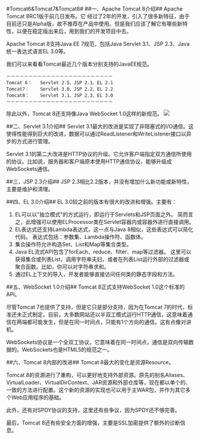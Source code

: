 #Tomcat6&Tomcat7&Tomcat8#
##一、Apache Tomcat 8介绍##
Apache Tomcat 8RC1版于前几日发布。它 经过了2年的开发，引入了很多新特征，由于目前还只是Alpha版，故不推荐在产品中使用。但是我们应该了解它有哪些新特性，以便在稳定版出来后，用到我们的开发项目中去。

Apache Tomcat 8支持Java EE 7规范，包括Java Servlet 3.1、JSP 2.3、Java统一表达式语言EL 3.0等。

我们可以来看看Tomcat最近几个版本分别支持的JavaEE规范。

	－－－－－－－－－－－－－－－－－－－－－－－－
	Tomcat 6：	Servlet 2.5、JSP 2.1、EL 2.1
	Tomcat7：	Servlet 3.0、JSP 2.2、EL 2.2
	Tomcat8：	Servlet 3.1、JSP 2.3、EL 3.0
	－－－－－－－－－－－－－－－－－－－－－－－－

除此以外，Tomcat 8还支持像Java WebSocket 1.0这样的新规范。
![](https://i.imgur.com/lkNh18I.jpg)

##二、Servlet 3.1介绍##
Servlet 3.1最大的改进是实现了非阻塞式的I/O通信。这使得性能得到巨大的改进，数据可以通过ReadListener和WriteListener接口以异步的方式进行管理。

Servlet 3.1的第二大改进是HTTP协议的升级。它允许客户端指定双方通信所使用的协议。比如说，服务器和客户端原本使用HTTP通信协议，能够升级成WebSockets通信。

##三、JSP 2.3介绍##
JSP 2.3相比2.2版本，并没有增加什么新功能或新特性，主要是维护和清理。

##四、EL 3.0介绍##
EL 3.0较之前的版本有很大的改进和增强。主要有：

1. EL可以以"独立模式"的方式运行，即运行于Servlets和JSP页面之外。
简而言之，此增强可以使用ELProcessor类在Servlet容器内或容器外进行直接调用。
2. EL表达式还支持Lambda表达式，这一点与Java 8相似，这些表达式可以简化代码。
表达式包括：参数集、Lambda操作符、函数体。
3. 集合操作符允许构造Set、List和Map等集合类型。
4. Java EL流式API包含了forEach、reduce、filter、map等过滤器。
这里可以获得集合或列表List，调用字符串夫妇，或者在列表List运行外部的过滤器或聚合函数。比如，你可以对字符串求和。
5. 通过EL上下文的导入，开发者能够直接访问任何类的静态字段和方法。

##五、WebSocket 1.0介绍##
Tomcat 8正式支持WebSocket 1.0这个标准的API。

尽管Tomcat 7也提供了支持，但是它只是部分支持，因为在Tomcat 7的时代，标准还未正式制定。目前，大多数网站还以半双工模式运行HTTP通信，这意味着通信在两端都可能发生，但是在同一时间点，只能有1个方向的通信。这有点像对讲机。

WebSockets协议是一个全双工协议，它意味着在同一时间点，通信是双向传输数据的。WebSockets也是HTML5的规范之一。

##六、Tomcat 8内部的改进##
Tomcat 8最大的变化是资源Resource。

Tomcat 8的资源进行了重构，可以更好地支持外部资源。原先的别名Aliases、VirtualLoader、VirtualDirContext、JAR资源和外部仓库等，现在都以单个的、一致的方法进行配置。这个新的资源的实现也可以用于主WAR包，并作为其它多个Web应用程序的基础。

此外，还有对SPDY协议的支持，这里还有些争议，因为SPDY还不够完善。

最后，Tomcat 8还有些安全方面的增强，主要是SSL加密提供了额外的诊断信息。